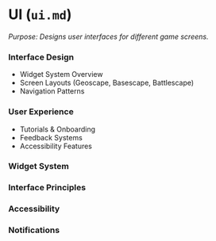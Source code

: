 # UI (`ui.md`)
*Purpose: Designs user interfaces for different game screens.*
### Interface Design
- Widget System Overview
- Screen Layouts (Geoscape, Basescape, Battlescape)
- Navigation Patterns
### User Experience
- Tutorials & Onboarding
- Feedback Systems
- Accessibility Features
### Widget System
### Interface Principles
### Accessibility
### Notifications